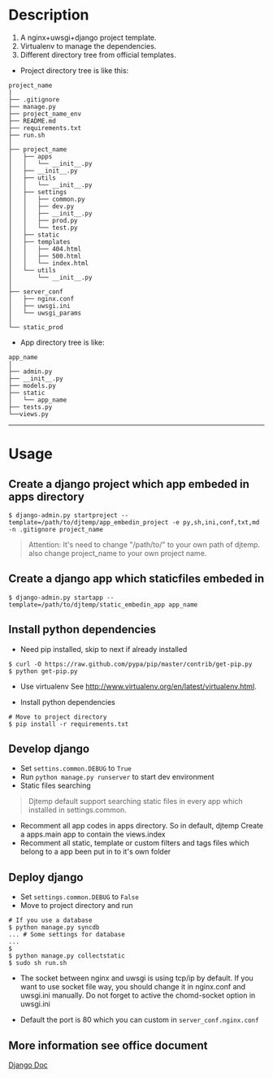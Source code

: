 # Description

1. A nginx+uwsgi+django project template.
2. Virtualenv to manage the dependencies.
3. Different directory tree from official templates.

* Project directory tree is like this:

```
project_name
|
├── .gitignore
├── manage.py
├── project_name_env
├── README.md
├── requirements.txt
├── run.sh
│   
├── project_name
│   ├── apps
│   │   └── __init__.py
│   ├── __init__.py
│   ├── utils
│   │   └── __init__.py
│   ├── settings
│   │   ├── common.py
│   │   ├── dev.py
│   │   ├── __init__.py
│   │   ├── prod.py
│   │   └── test.py
│   ├── static
│   ├── templates
│   │   ├── 404.html
│   │   ├── 500.html
│   │   └── index.html
│   └── utils
│       └── __init__.py
│   
├── server_conf
│   ├── nginx.conf
│   ├── uwsgi.ini
│   └── uwsgi_params
│   
└── static_prod
```

* App directory tree is like:

```
app_name
│   
├── admin.py
├── __init__.py
├── models.py
├── static
│   └── app_name
├── tests.py
└──views.py
```


-------------------
# Usage

## Create a django project which app embeded in apps directory

```
$ django-admin.py startproject --template=/path/to/djtemp/app_embedin_project -e py,sh,ini,conf,txt,md -n .gitignore project_name
```

> Attention: It's need to change "/path/to/" to your own path of djtemp. 
> also change project_name to your own project name.

## Create a django app which staticfiles embeded in

```
$ django-admin.py startapp --template=/path/to/djtemp/static_embedin_app app_name
```

## Install python dependencies
* Need pip installed, skip to next if already installed

```
$ curl -O https://raw.github.com/pypa/pip/master/contrib/get-pip.py
$ python get-pip.py
```

* Use virtualenv
See http://www.virtualenv.org/en/latest/virtualenv.html.

* Install python dependencies

```
# Move to project directory
$ pip install -r requirements.txt
```

## Develop django
* Set `settins.common.DEBUG` to `True`
* Run `python manage.py runserver` to start dev environment
* Static files searching

> Djtemp default support searching static files in every app which installed
> in settings.common.

* Recomment all app codes in apps directory. So in default, djtemp Create a apps.main app to contain the views.index
* Recomment all static, template or custom filters and tags files which belong to a app been put in to it's own folder

## Deploy django
* Set `settings.common.DEBUG` to `False`
* Move to project directory and run

```
# If you use a database
$ python manage.py syncdb
... # Some settings for database
...
$
$ python manage.py collectstatic
$ sudo sh run.sh
```

* The socket between nginx and uwsgi is using tcp/ip by default.
If you want to use socket file way, you should change it in nginx.conf and uwsgi.ini manually.
Do not forget to active the chomd-socket option in uwsgi.ini

* Default the port is 80 which you can custom in `server_conf.nginx.conf`

## More information see office document
[Django Doc](https://docs.djangoproject.com/en/1.6/)
